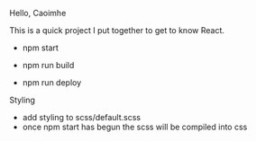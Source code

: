 Hello, Caoimhe

This is a quick project I put together to get to know React.

* npm start

* npm run build

* npm run deploy

Styling
* add styling to scss/default.scss
* once npm start has begun the scss will be compiled into css